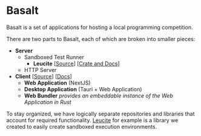 # Basalt

Basalt is a set of applications for hosting a local programming competition.

There are two parts to Basalt, each of which are broken into smaller
pieces:

- **Server**
    - Sandboxed Test Runner
        - **Leucite** [[Source](https://github.com/basalt-rs/leucite)] [[Crate and Docs](https://crates.io/crates/leucite)]
    - HTTP Server
- **Client** [[Source](https://github.com/basalt-rs/basalt)] [[Docs](https://github.com/basalt-rs/basalt/wiki)]
    - **Web Application** (NextJS)
    - **Desktop Application** (Tauri + Web Application)
    - **Web Bundler** *provides an embeddable instance of the Web Application in Rust*

To stay organized, we have logically separate repositories and libraries that account for required functionality.
[Leucite](https://crates.io/crates/leucite) for example is a library we created to easily create sandboxed execution
environments.
